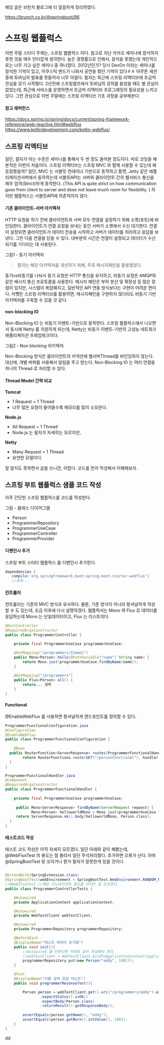 해당 글은 브런치 블로그에 더 깔끔하게 정리하였다. 

https://brunch.co.kr/@springboot/96




# 스프링 웹플럭스
이번 주말 스터디 주제는, 스프링 웹플럭스 이다. 참고로 지난 카카오 세미나에 참석하지 못한 것을 매우 안타깝게 생각한다. 높은 경쟁률으로 인해서, 참석을 못했는데 개인적으로는 너무 가고 싶은 세미나 중 하나였다. 2012년인가? 당시 DevOn 이라는 세미나를 참석한 기억이 있고, 어쿠스틱 밴드가 나와서 공연을 했던 기억이 있다ㅎㅎ 아무튼 세션 중에 토비님의 발표를 못들어서 너무 아쉽다. 필자는 최근에 스프링 리액티브에 조금씩 관심을 갖기 시작했다. 2년전에 스프링캠프에서 토비님의 강의를 들었을 때도 별 관심이 없었는데, 최근에 서비스를 운영하면서 조금씩 리액티브 프로그래밍의 필요성을 느끼고 있다. 그런 관심으로 이번 주말에는 스프링 리액티브 기초 과정을 공부해본다. 

#### 참고 레퍼런스
https://docs.spring.io/spring/docs/current/spring-framework-reference/web-reactive.html#webflux
https://www.kotlindevelopment.com/kotlin-webflux/


## 스프링 리액티브
일단, 필자가 아는 수준은 세미나를 통해서 두 번 정도 들어본 정도이다. 따로 코딩을 해본적은 이번이 처음이다. 스프링 리액티브는 스프링 MVC 와 함께 사용할 수 있는데 왜 등장했을까? 일단, MVC 는 서블릿 컨테이너 기반으로 동작하고 톰캣, Jetty 같은 애플리케이션서버에서 동작하는데 서블릿API는 서버와 클라이언트 간의 웹서비스 통신을 매우 엄격(Strict)하게 동작한다. (This API is quite strict on how communication goes from client to server and does not leave much room for flexibility. ) 하지만 웹플럭스는 서블릿API에 의존적이지 않다. 

#### 기존 클라이언트-서버 아키텍처
HTTP 요청을 하기 전에 클라이언트와 서버 모두 연결을 설정하기 위해 소켓(포트)에 바인딩한다.  클라이언트가 연결 요청을 보내는 동안 서버가 소켓에서 수신 대기한다. 연결이 설정되면 클라이언트가 데이터 전송을 시작하고 서버가 데이터를 처리하고 응답을 보낸다. 그런 다음 연결을 닫을 수 있다. 대부분의 시간은 연결이 설정되고 데이터가 수신되기를 기다리는 데 사용된다. 

그림1 - 동기 아키텍처



> 필자는 해당 아키텍처를 개선하기 위해, 주로 메시지패턴을 활용했었다.

동기vs비동기를 나눠서 동기 요청은 HTTP 통신을 유지하고, 비동기 요청은 AMQP와 같은 메시지 통신 프로토콜을 사용한다. 메시지 패턴은 부하 분산 및 확장성 등 많은 장점이 있지만, 시스템이 복잡해지고, 일반적인 API 연동 방식보다는 구현이 어려운 편이다. 어쩃든 스프링 리액티브를 활용하면, 메시지패턴을 구현하지 않더라도 비동기 기반 아키텍처를 구축할 수 있을 것 같다.  

#### non-blocking IO
Non-Blocking IO 는 비동기 이벤트-기반으로 동작한다. 스프링 웹플럭스에서 나오면서 동시에 Netty 를 지원하게 되는데, Netty는 비동기 이벤트-기반의 고성능 네트워크 애플리케이션 프레임워크이다. 

그림2 - Non blocking 아키텍처

Non-Blocking 방식은 클라이언트의 커넥션에 웹서버Thread를 바인딩하지 않는다. 대신에, 개별 버퍼를 사용해서 알림을 주고 받는다. Non-Blocking IO 는 여러 연결을 하나의 Thread 로 처리할 수 있다.  


#### Thread Model 간략 비교

**Tomcat**
 - 1 Request = 1 Thread 
 - 너무 많은 요청이 들어올수록 메모리를 많이 소모한다.

**Node.js** 
 - All Request = 1 Thread
 - Node.js 는 필자가 자세히는 모르지만, 

**Netty**
 - Many Request = 1 Thread
 - 유연한 모델이다. 

잘 알지도 못하면서 글을 쓰니깐, 어렵다. 코드를 먼저 작성해서 이해해보자. 

## 스프링 부트 웹플럭스 샘플 코드 작성
아주 간단한 스프링 웹플럭스를 코드를 작성한다. 

그림 - 클래스 다이어그램

- Person 
- ProgrammerRepository
- ProgrammerUseCase 
- ProgrammerController
- ProgrammerProvider

#### 디펜던시 추가
스프링 부트 스타터 웹플럭스 를 디펜던시 추가한다. 
````groovy
dependencies {  
   compile('org.springframework.boot:spring-boot-starter-webflux')
   //생략...
````

#### 컨트롤러
컨트롤러는 기존의 MVC 방식과 유사하다. 물론, 기존 방식이 아니라 펑셔널하게 작성할 수 도 있는데, 조금 이후에 다시 설명하겠다. 웹플럭서는 Mono 와 Flux 로 데이터를 응답하는데 Mono 는 단일데이터이고, Flux 는 리스트이다. 

````java
@RestController  
@RequiredArgsConstructor  
public class ProgrammerController {

	private final ProgrammerUseCase programmerUseCase;

	@GetMapping("/programmers/{name}")  
	public Mono<Person> hello(@PathVariable("name") String name) {  
	    return Mono.just(programmerUseCase.findByName(name));  
	}  
	  
	@GetMapping("/programmers")  
	public Flux<Person> all() {  
	    return... 생략 
	}
}
````

#### Functional
@EnableWebFlux 를 사용하면 펑셔널하게 엔드포인트를 정의할 수 있다. 

````java
ProgrammerFunctionalConfiguration.java
@Configuration  
@EnableWebFlux  
public class ProgrammerFunctionalConfiguration {  
  
    @Bean  
  public RouterFunction<ServerResponse> routes(ProgrammerFunctionalHandler handler) {  
        return RouterFunctions.route(GET("/personfunctional"), handler::findByName);  
  }  
}

ProgrammerFunctionalHandler.java
@Component  
@RequiredArgsConstructor  
public class ProgrammerFunctionalHandler {  
  
	private final ProgrammerUseCase programmerUseCase;  
  
	 public Mono<ServerResponse> findByName(ServerRequest request) {  
	        Mono<Person> helloworldMono = Mono.just(programmerUseCase.findByName("eddy"));  
	 return ServerResponse.ok().body(helloworldMono, Person.class);  
  }  
}
````

#### 테스트코드 작성
테스트 코드 작성은 아직 자세히 모르겠다. 일단 아래와 같이 해봤는데, @WebFluxTest 의 용도는 잘 몰라서 일단 주석처리했다. 추가하면 오류가 난다. 아마 @SpringBootTest 랑 꼬이거나 뭔가 필자가 잘못한게 있을 것이다. 

````java

@ExtendWith(SpringExtension.class)
@SpringBootTest(webEnvironment = SpringBootTest.WebEnvironment.RANDOM_PORT)
//@WebFluxTest //해당 어노테이션의 용도를 아직은 잘 모르겠다. 
public class ProgrammerControllerTests {

    @Autowired
    private ApplicationContext applicationContext;

    @Autowired
    private WebTestClient webTestClient;

    @Autowired
    private ProgrammerRepository programmerRepository;

    @BeforeEach
    @DisplayName("테스트 데이터 초기화")
    public void init(){
        //Autowired 를 안한다면 아래와 같이 작성해야 한다. 
        //webTestClient = WebTestClient.bindToApplicationContext(applicationContext).configureClient().build();
        programmerRepository.put(new Person("eddy", 1981));
    }

    @Test
    @DisplayName("이름 검색 응답 테스트")
    public void programmerResonseTest(){

        Person person = webTestClient.get().uri("/programmers/eddy").exchange()
                .expectStatus().isOk()
                .expectBody(Person.class)
                .returnResult().getResponseBody();
                
        assertEquals(person.getName(), "eddy");
        assertEquals(person.getBorn().intValue(), 1981);
    }
}
````


dd
